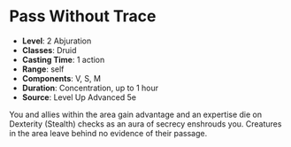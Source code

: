 # Pass Without Trace

- **Level**: 2 Abjuration
- **Classes**: Druid
- **Casting Time**: 1 action
- **Range**: self
- **Components**: V, S, M
- **Duration**: Concentration, up to 1 hour
- **Source**: Level Up Advanced 5e

You and allies within the area gain advantage and an expertise die on Dexterity (Stealth) checks as an aura of secrecy enshrouds you. Creatures in the area leave behind no evidence of their passage.

